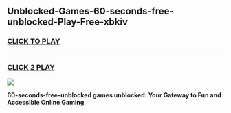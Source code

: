 
## Unblocked-Games-60-seconds-free-unblocked-Play-Free-xbkiv
<h3>
<a href="https://premium76.site?title=60-seconds-free-unblocked&ref=21A">CLICK TO PLAY</a></h3>
<hr>

<h3>
<a href="https://premium76.site?title=60-seconds-free-unblocked&ref=21A">CLICK 2 PLAY</a>
  
</h3>

<a href="https://premium76.site?title=60-seconds-free-unblocked&ref=21A"><img src="https://clearcache.store/games.png"></a>


**60-seconds-free-unblocked games unblocked: Your Gateway to Fun and Accessible Online Gaming**
